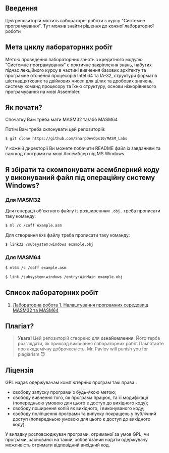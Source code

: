 ## Введення
Цей репозиторій містить лабораторні роботи з курсу "Системне програмування". Тут можна знайти рішення до кожної лабораторної роботи

## Мета циклу лабораторних робіт
Метою проведення лабораторних занять з кредитного модулю "Системне програмування" є прктичне закріплення знань, набутих підчас лекційного курсу в частині вивчення базових архітекту та програмне оточення процесорів Intel 64 та IA-32, структури форматів шістнадцяткових та двійкових чисел для цілих та дробових
значень, систему команд процесору та їхню структуру, основи нізкорівневого програмування на мові Assembler.

## Як почати?

Спочатку Вам треба мати MASM32 та/або MASM64

Потім Вам треба склонувати цей репозиторій:
```bash
$ git clone https://github.com/SharpDevOps10/MASM_Labs
```

У кожній директорії Ви можете побачити README файл із завданням та сам код програми на мові Ассемблер під MS Windows

## Я збірати та скомпонувати асемблерний коду у виконуваний файл під операційну систему Windows?
### Для MASM32
Для генерації об'єктного файлу із розширенням `.obj.` треба прописати таку команду:

```bash
$ ml /c /coff example.asm
```

Для створення `EXE` файлу треба прописати таку команду:
```bash
$ link32 /subsystem:windows example.obj
```

### Для MASM64

```bash
$ ml64 /c /coff example.asm
```

```bash
$ link /subsystem:windows /entry:WinMain example.obj
```

## Список лабораторних робіт

1. [Лабораторна робота 1. Налаштування програмних середовищ MASM32 та MASM64](https://github.com/SharpDevOps10/MASM_Labs/tree/main/1-23-IM-22-Tymofeiev)

## Плагіат?

> **Увага!** Цей репозиторій створено для **ознайомлення**. Його терба розглядати, як приклад виконання лабораторних робіт. Пам'ятайте про академічну доброчесність. Mr. Pavlov will punish you for plagiarism 😈

## Ліцензія
GPL надає одержувачам комп'ютерних програм такі права :

 * свободу запуску програми з будь-якою метою;
 * свободу вивчення того, як програма працює, та її модифікації (попередньою умовою для цього є доступ до вихідного коду);
 * свободу поширення копій як вихідного, і виконуваного коду;
 * свободу поліпшення програми та випуску покращень у публічний доступ (попередньою умовою для цього є доступ до вихідного коду).

У випадку розповсюджувач програми, отриманої за умов GPL, чи програми, заснованої на такий, зобов'язаний надати одержувачу можливість отримати відповідний вихідний код.
